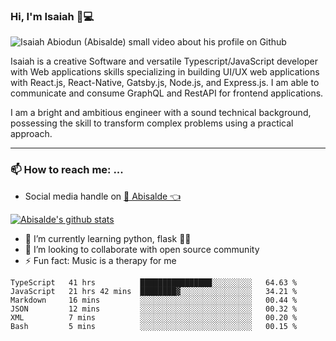 ### Hi, I'm Isaiah 🌻💻

<img src="https://res.cloudinary.com/abisalde/image/upload/c_scale,h_311,w_816/v1616039512/Abisalde_github.gif" alt="Isaiah Abiodun (Abisalde) small video about his profile on Github">

Isaiah is a creative Software and versatile Typescript/JavaScript developer with Web applications skills specializing in building UI/UX web applications with React.js, React-Native, Gatsby.js, Node.js, and Express.js. I am able to communicate and consume GraphQL and RestAPI for frontend applications.

I am a bright and ambitious engineer with a sound technical background, possessing the skill to transform complex problems using a practical approach.
<hr>

### 📫 How to reach me: ...
- Social media handle on <a href="https://twitter.com/abisalde">🔔  Abisalde   👈</a>


[![Abisalde's github stats](https://github-readme-stats.vercel.app/api?username=abisalde)](https://github.com/abisalde/github-readme-stats)

- 🌱 I’m currently learning python, flask 👨‍💻️
- 👯 I’m looking to collaborate with open source community
- ⚡ Fun fact: Music is a therapy for me


<!--
**abisalde/Abisalde** is a ✨ _special_ ✨ repository because its `README.md` (this file) appears on your GitHub profile.

Here are some ideas to get you started:

- 🔭 I’m currently working on data engineering
- 🌱 I’m currently learning python
- 👯 I’m looking to collaborate with open source community
- 🤔 I’m looking for help with ...
- 💬 Ask me about ...
- 📫 How to reach me: ...
- 😄 Pronouns: ...
- ⚡ Fun fact: ...
-->

<!--START_SECTION:waka-->

```text
TypeScript   41 hrs          ████████████████░░░░░░░░░   64.63 %
JavaScript   21 hrs 42 mins  ████████▓░░░░░░░░░░░░░░░░   34.21 %
Markdown     16 mins         ░░░░░░░░░░░░░░░░░░░░░░░░░   00.44 %
JSON         12 mins         ░░░░░░░░░░░░░░░░░░░░░░░░░   00.32 %
XML          7 mins          ░░░░░░░░░░░░░░░░░░░░░░░░░   00.20 %
Bash         5 mins          ░░░░░░░░░░░░░░░░░░░░░░░░░   00.15 %
```

<!--END_SECTION:waka-->

